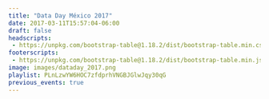 ```yaml
---
title: "Data Day México 2017"
date: 2017-03-11T15:57:04-06:00
draft: false
headscripts:
 - https://unpkg.com/bootstrap-table@1.18.2/dist/bootstrap-table.min.css
footerscripts:
 - https://unpkg.com/bootstrap-table@1.18.2/dist/bootstrap-table.min.js
image: images/dataday_2017.png
playlist: PLnLzwYW6HOC7zfdprhVNGBJGlwJqy30qG
previous_events: true
---
```


